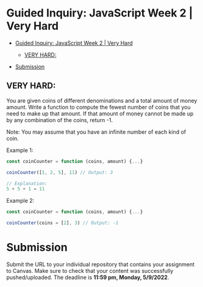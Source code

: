 # Guided Inquiry: JavaScript Week 2 | Very Hard

- [Guided Inquiry: JavaScript Week 2 | Very Hard](#guided-inquiry-javascript-week-2--very-hard)

  - [VERY HARD:](#very-hard)

- [Submission](#submission)

## VERY HARD:

You are given coins of different denominations and a total amount of money amount. Write a function to compute the fewest number of coins that you need to make up that amount. If that amount of money cannot be made up by any combination of the coins, return -1.

Note: You may assume that you have an infinite number of each kind of coin.

Example 1:

```JavaScript
const coinCounter = function (coins, amount) {...}

coinCounter([1, 2, 5], 11) // Output: 3

// Explanation:
5 + 5 + 1 = 11
```

Example 2:

```JavaScript
const coinCounter = function (coins, amount) {...}

coinCounter(coins = [2], 3) // Output: -1
```

# Submission

Submit the URL to your individual repository that contains your assignment to Canvas. Make sure to check that your content was successfully pushed/uploaded. The deadline is <strong>11:59 pm, Monday, 5/9/2022</strong>.
